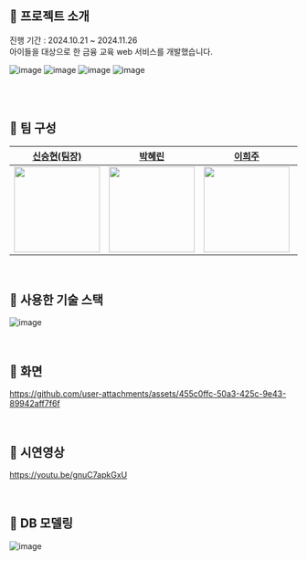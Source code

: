 ##  :bank: 프로젝트 소개
진행 기간 : 2024.10.21 ~ 2024.11.26 <br>
아이들을 대상으로 한 금융 교육 web 서비스를 개발했습니다.

  ![image](https://github.com/user-attachments/assets/8c651519-5c53-4e54-bb08-87bc389ddc91)
  ![image](https://github.com/user-attachments/assets/46b860ce-3a7c-43f9-87a0-9ac08417df14)
  ![image](https://github.com/user-attachments/assets/19feb660-a416-4b24-955f-13e2e1aac74f)
  ![image](https://github.com/user-attachments/assets/b955fad9-006a-4651-811b-ea094b9f718b)

<br>


<br>

## :bank: 팀 구성

|  [신승현(팀장)](https://github.com/Shin-seung-hyun) |   [박혜린](https://github.com/skyblue1012)  | [이희주](https://github.com/Heeju-Lee) | [홍현정](https://github.com/emily-hong)| 
| :----------------------------------------------------: | :----------------------------------------------------: | :----------------------------------------------------: | :----------------------------------------------------: |
| <img src ="https://avatars.githubusercontent.com/u/59863297?v=4" width="150" /> | <img src ="https://avatars.githubusercontent.com/u/121241416?v=4" width="150" /> | <img src ="https://avatars.githubusercontent.com/u/174020605?v=4" width="150" /> |  <img src ="https://avatars.githubusercontent.com/u/72483407?v=4" width="150" /> |

<br>


## :bank: 사용한 기술 스택 
![image](https://github.com/user-attachments/assets/42cf08e9-b889-472f-86de-a027a7c63378)


<br>

##  :bank: 화면 
https://github.com/user-attachments/assets/455c0ffc-50a3-425c-9e43-89942aff7f6f

<br>

##  :bank: 시연영상
https://youtu.be/gnuC7apkGxU


<br>

##  :bank: DB 모델링
![image](https://github.com/user-attachments/assets/b5f2b230-5cec-469d-bc9f-ac2b93a5ac90)


